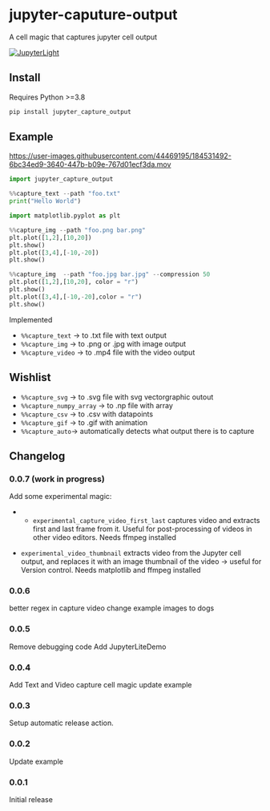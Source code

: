 # jupyter-caputure-output
A cell magic that captures jupyter cell output


[![JupyterLight](https://jupyterlite.rtfd.io/en/latest/_static/badge.svg)](https://kolibril13.github.io/jupyter-capture-output/)  

## Install
Requires Python >=3.8
```py
pip install jupyter_capture_output
```


## Example

https://user-images.githubusercontent.com/44469195/184531492-6bc34ed9-3640-447b-b09e-767d01ecf3da.mov


```py
import jupyter_capture_output
```

```py 
%%capture_text --path "foo.txt"
print("Hello World")
```

```py
import matplotlib.pyplot as plt
```

```py
%%capture_img --path "foo.png bar.png"
plt.plot([1,2],[10,20])
plt.show()
plt.plot([3,4],[-10,-20])
plt.show()
```

```py
%%capture_img  --path "foo.jpg bar.jpg" --compression 50
plt.plot([1,2],[10,20], color = "r")
plt.show()
plt.plot([3,4],[-10,-20],color = "r")
plt.show()
```



Implemented
* `%%capture_text`  ->  to .txt file with text output
* `%%capture_img` -> to .png or .jpg with image output
* `%%capture_video` -> to .mp4 file with the video output

## Wishlist

* `%%capture_svg` ->  to .svg file with svg vectorgraphic outout
* `%%capture_numpy_array` -> to .np file with array 
* `%%capture_csv` -> to .csv with datapoints 
* `%%capture_gif` -> to .gif with animation
* `%%capture_auto`-> automatically detects what output there is to capture

## Changelog

### 0.0.7 (work in progress)

Add some experimental magic:
* * `experimental_capture_video_first_last` captures video and extracts first and last frame from it. Useful for post-processing of videos in other video editors. Needs ffmpeg installed

* `experimental_video_thumbnail` extracts video from the Jupyter cell output, and replaces it with an image thumbnail of the video -> useful for Version control. Needs matplotlib and ffmpeg installed
### 0.0.6

better regex in capture video
change example images to dogs

### 0.0.5

Remove debugging code
Add JupyterLiteDemo
### 0.0.4

Add Text and Video capture cell magic
update example

### 0.0.3

Setup automatic release action.

### 0.0.2

Update example

### 0.0.1

Initial release

